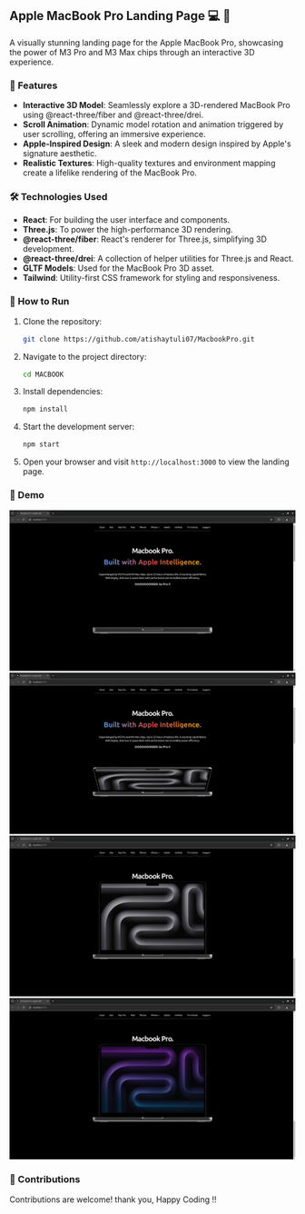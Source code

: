 ## Apple MacBook Pro Landing Page 💻 🚀

A visually stunning landing page for the Apple MacBook Pro, showcasing the power of M3 Pro and M3 Max chips through an interactive 3D experience.

### 🌟 Features
- **Interactive 3D Model**: Seamlessly explore a 3D-rendered MacBook Pro using @react-three/fiber and @react-three/drei.
- **Scroll Animation**: Dynamic model rotation and animation triggered by user scrolling, offering an immersive experience.
- **Apple-Inspired Design**: A sleek and modern design inspired by Apple's signature aesthetic.
- **Realistic Textures**: High-quality textures and environment mapping create a lifelike rendering of the MacBook Pro.

### 🛠️ Technologies Used
- **React**: For building the user interface and components.
- **Three.js**: To power the high-performance 3D rendering.
- **@react-three/fiber**: React's renderer for Three.js, simplifying 3D development.
- **@react-three/drei**: A collection of helper utilities for Three.js and React.
- **GLTF Models**: Used for the MacBook Pro 3D asset.
- **Tailwind**: Utility-first CSS framework for styling and responsiveness.

### 🚀 How to Run

1. Clone the repository:
   ```bash
   git clone https://github.com/atishaytuli07/MacbookPro.git
   ```

2. Navigate to the project directory:
   ```bash
   cd MACBOOK
   ```

3. Install dependencies:
   ```bash
   npm install
   ```

4. Start the development server:
   ```bash
   npm start
   ```

5. Open your browser and visit `http://localhost:3000` to view the landing page.


### 🎥 Demo
![MacBook Pro Landing Page](public/M1.png)
![MacBook Pro Landing Page](public/M2.png)
![MacBook Pro Landing Page](public/M3.png)
![MacBook Pro Landing Page](public/M4.png)

### 🤝 Contributions

Contributions are welcome! thank you, Happy Coding !!
